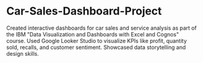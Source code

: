 # Car-Sales-Dashboard-Project
Created interactive dashboards for car sales and service analysis as part of the IBM "Data Visualization and Dashboards with Excel and Cognos" course. Used Google Looker Studio to visualize KPIs like profit, quantity sold, recalls, and customer sentiment. Showcased data storytelling and design skills.
